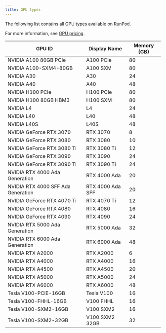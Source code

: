 ```yaml
---
title: GPU types
---
```


The following list contains all GPU types available on RunPod.

For more information, see [GPU pricing](https://www.runpod.io/gpu-instance/pricing).

<!--
Table last generated: 2024-05-17
-->

| GPU ID                             | Display Name     | Memory (GB) |
| ---------------------------------- | ---------------- | ----------- |
| NVIDIA A100 80GB PCIe              | A100 PCIe        | 80          |
| NVIDIA A100-SXM4-80GB              | A100 SXM         | 80          |
| NVIDIA A30                         | A30              | 24          |
| NVIDIA A40                         | A40              | 48          |
| NVIDIA H100 PCIe                   | H100 PCIe        | 80          |
| NVIDIA H100 80GB HBM3              | H100 SXM         | 80          |
| NVIDIA L4                          | L4               | 24          |
| NVIDIA L40                         | L40              | 48          |
| NVIDIA L40S                        | L40S             | 48          |
| NVIDIA GeForce RTX 3070            | RTX 3070         | 8           |
| NVIDIA GeForce RTX 3080            | RTX 3080         | 10          |
| NVIDIA GeForce RTX 3080 Ti         | RTX 3080 Ti      | 12          |
| NVIDIA GeForce RTX 3090            | RTX 3090         | 24          |
| NVIDIA GeForce RTX 3090 Ti         | RTX 3090 Ti      | 24          |
| NVIDIA RTX 4000 Ada Generation     | RTX 4000 Ada     | 20          |
| NVIDIA RTX 4000 SFF Ada Generation | RTX 4000 Ada SFF | 20          |
| NVIDIA GeForce RTX 4070 Ti         | RTX 4070 Ti      | 12          |
| NVIDIA GeForce RTX 4080            | RTX 4080         | 16          |
| NVIDIA GeForce RTX 4090            | RTX 4090         | 24          |
| NVIDIA RTX 5000 Ada Generation     | RTX 5000 Ada     | 32          |
| NVIDIA RTX 6000 Ada Generation     | RTX 6000 Ada     | 48          |
| NVIDIA RTX A2000                   | RTX A2000        | 6           |
| NVIDIA RTX A4000                   | RTX A4000        | 16          |
| NVIDIA RTX A4500                   | RTX A4500        | 20          |
| NVIDIA RTX A5000                   | RTX A5000        | 24          |
| NVIDIA RTX A6000                   | RTX A6000        | 48          |
| Tesla V100-PCIE-16GB               | Tesla V100       | 16          |
| Tesla V100-FHHL-16GB               | V100 FHHL        | 16          |
| Tesla V100-SXM2-16GB               | V100 SXM2        | 16          |
| Tesla V100-SXM2-32GB               | V100 SXM2 32GB   | 32          |

